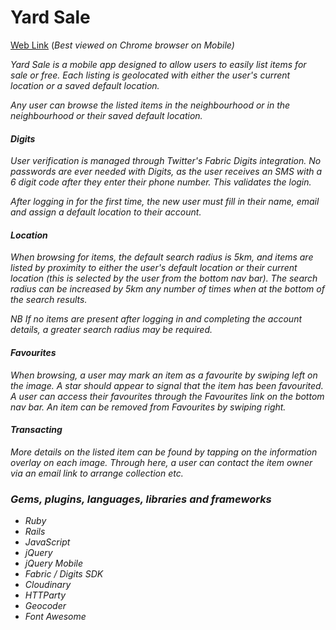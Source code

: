 # Yard Sale

[Web Link](https://yardsale-irl.herokuapp.com)
(<i>Best viewed on Chrome browser on Mobile)

Yard Sale is a mobile app designed to allow users to easily list items for sale or free. Each listing is geolocated with either the user's current location or a saved default location.

Any user can browse the listed items in the neighbourhood or in the neighbourhood or their saved default location.

#### Digits

User verification is managed through Twitter's Fabric Digits integration. No passwords are ever needed with Digits, as the user receives an SMS with a 6 digit code after they enter their phone number. This validates the login.

After logging in for the first time, the new user must fill in their name, email and assign a default location to their account.

#### Location

When browsing for items, the default search radius is 5km, and items are listed by proximity to either the user's default location or their current location (this is selected by the user from the bottom nav bar). The search radius can be increased by 5km any number of times when at the bottom of the search results.

NB If no items are present after logging in and completing the account details, a greater search radius may be required.  

#### Favourites

When browsing, a user may mark an item as a favourite by swiping left on the image. A star should appear to signal that the item has been favourited. A user can access their favourites through the Favourites link on the bottom nav bar. An item can be removed from Favourites by swiping right.

#### Transacting

More details on the listed item can be found by tapping on the information overlay on each image. Through here, a user can contact the item owner via an email link to arrange collection etc.

### Gems, plugins, languages, libraries and frameworks
* Ruby
* Rails
* JavaScript
* jQuery
* jQuery Mobile
* Fabric / Digits SDK
* Cloudinary
* HTTParty
* Geocoder
* Font Awesome
